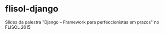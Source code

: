 # flisol-django
Slides da palestra "Django – Framework para perfeccionistas em prazos" no FLISOL 2015
